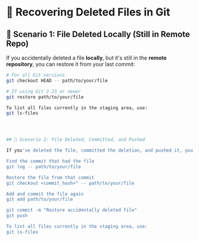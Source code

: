 # 🔄 Recovering Deleted Files in Git

## 🚨 Scenario 1: File Deleted Locally (Still in Remote Repo)

If you accidentally deleted a file **locally**, but it's still in the **remote repository**, you can restore it from your last commit:

```bash
# For all Git versions
git checkout HEAD -- path/to/your/file

# If using Git 2.23 or newer
git restore path/to/your/file

To list all files currently in the staging area, use:
git ls-files




## 🚨 Scenario 2: File Deleted, Committed, and Pushed

If you've deleted the file, committed the deletion, and pushed it, you can still bring it back from a previous commit:

Find the commit that had the file
git log -- path/to/your/file

Restore the file from that commit
git checkout <commit_hash>^ -- path/to/your/file

Add and commit the file again   
git add path/to/your/file

git commit -m "Restore accidentally deleted file"
git push

To list all files currently in the staging area, use:
git ls-files

